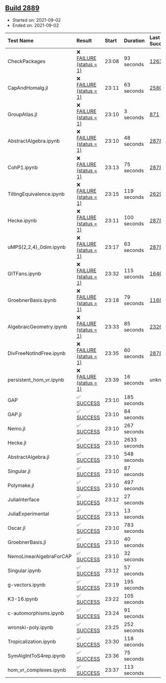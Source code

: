 ## [Build 2889](https://oscarci.mathematik.uni-kl.de/job/oscar-stable/2889/)

* Started on: 2021-09-02
* Ended on: 2021-09-02

| Test Name    | Result | Start | Duration | Last Success | First Failure |
|:-------------|:-------|:------|:---------|:-------------|:--------------|
| CheckPackages | ❌ [FAILURE (status = 1)](https://oscarci.mathematik.uni-kl.de/job/oscar-stable/2889/artifact/logs/build-2889/CheckPackages.log) | 23:08 | 93 seconds | [1263](https://oscarci.mathematik.uni-kl.de/job/oscar-stable/1263/) | [1264](https://oscarci.mathematik.uni-kl.de/job/oscar-stable/1264/) |
| CapAndHomalg.jl | ❌ [FAILURE (status = 1)](https://oscarci.mathematik.uni-kl.de/job/oscar-stable/2889/artifact/logs/build-2889/CapAndHomalg.jl.log) | 23:11 | 63 seconds | [2580](https://oscarci.mathematik.uni-kl.de/job/oscar-stable/2580/) | [2581](https://oscarci.mathematik.uni-kl.de/job/oscar-stable/2581/) |
| GroupAtlas.jl | ❌ [FAILURE (status = 1)](https://oscarci.mathematik.uni-kl.de/job/oscar-stable/2889/artifact/logs/build-2889/GroupAtlas.jl.log) | 23:10 | 3 seconds | [871](https://oscarci.mathematik.uni-kl.de/job/oscar-stable/871/) | [872](https://oscarci.mathematik.uni-kl.de/job/oscar-stable/872/) |
| AbstractAlgebra.ipynb | ❌ [FAILURE (status = 1)](https://oscarci.mathematik.uni-kl.de/job/oscar-stable/2889/artifact/logs/build-2889/AbstractAlgebra.ipynb.log) | 23:10 | 48 seconds | [2878](https://oscarci.mathematik.uni-kl.de/job/oscar-stable/2878/) | [2879](https://oscarci.mathematik.uni-kl.de/job/oscar-stable/2879/) |
| CohP1.ipynb | ❌ [FAILURE (status = 1)](https://oscarci.mathematik.uni-kl.de/job/oscar-stable/2889/artifact/logs/build-2889/CohP1.ipynb.log) | 23:13 | 75 seconds | [2878](https://oscarci.mathematik.uni-kl.de/job/oscar-stable/2878/) | [2879](https://oscarci.mathematik.uni-kl.de/job/oscar-stable/2879/) |
| TiltingEquivalence.ipynb | ❌ [FAILURE (status = 1)](https://oscarci.mathematik.uni-kl.de/job/oscar-stable/2889/artifact/logs/build-2889/TiltingEquivalence.ipynb.log) | 23:15 | 119 seconds | [2629](https://oscarci.mathematik.uni-kl.de/job/oscar-stable/2629/) | [2630](https://oscarci.mathematik.uni-kl.de/job/oscar-stable/2630/) |
| Hecke.ipynb | ❌ [FAILURE (status = 1)](https://oscarci.mathematik.uni-kl.de/job/oscar-stable/2889/artifact/logs/build-2889/Hecke.ipynb.log) | 23:11 | 100 seconds | [2878](https://oscarci.mathematik.uni-kl.de/job/oscar-stable/2878/) | [2879](https://oscarci.mathematik.uni-kl.de/job/oscar-stable/2879/) |
| uMPS(2,2,4)_0dim.ipynb | ❌ [FAILURE (status = 1)](https://oscarci.mathematik.uni-kl.de/job/oscar-stable/2889/artifact/logs/build-2889/uMPS-2-2-4-_0dim.ipynb.log) | 23:17 | 63 seconds | [2878](https://oscarci.mathematik.uni-kl.de/job/oscar-stable/2878/) | [2879](https://oscarci.mathematik.uni-kl.de/job/oscar-stable/2879/) |
| GITFans.ipynb | ❌ [FAILURE (status = 1)](https://oscarci.mathematik.uni-kl.de/job/oscar-stable/2889/artifact/logs/build-2889/GITFans.ipynb.log) | 23:32 | 115 seconds | [1646](https://oscarci.mathematik.uni-kl.de/job/oscar-stable/1646/) | [1647](https://oscarci.mathematik.uni-kl.de/job/oscar-stable/1647/) |
| GroebnerBasis.ipynb | ❌ [FAILURE (status = 1)](https://oscarci.mathematik.uni-kl.de/job/oscar-stable/2889/artifact/logs/build-2889/GroebnerBasis.ipynb.log) | 23:18 | 79 seconds | [1168](https://oscarci.mathematik.uni-kl.de/job/oscar-stable/1168/) | [1169](https://oscarci.mathematik.uni-kl.de/job/oscar-stable/1169/) |
| AlgebraicGeometry.ipynb | ❌ [FAILURE (status = 1)](https://oscarci.mathematik.uni-kl.de/job/oscar-stable/2889/artifact/logs/build-2889/AlgebraicGeometry.ipynb.log) | 23:33 | 85 seconds | [2326](https://oscarci.mathematik.uni-kl.de/job/oscar-stable/2326/) | [2327](https://oscarci.mathematik.uni-kl.de/job/oscar-stable/2327/) |
| DivFreeNotIndFree.ipynb | ❌ [FAILURE (status = 1)](https://oscarci.mathematik.uni-kl.de/job/oscar-stable/2889/artifact/logs/build-2889/DivFreeNotIndFree.ipynb.log) | 23:35 | 60 seconds | [2878](https://oscarci.mathematik.uni-kl.de/job/oscar-stable/2878/) | [2879](https://oscarci.mathematik.uni-kl.de/job/oscar-stable/2879/) |
| persistent_hom_vr.ipynb | ❌ [FAILURE (status = 1)](https://oscarci.mathematik.uni-kl.de/job/oscar-stable/2889/artifact/logs/build-2889/persistent_hom_vr.ipynb.log) | 23:39 | 16 seconds | unknown | unknown |
| GAP | ✅ [SUCCESS](https://oscarci.mathematik.uni-kl.de/job/oscar-stable/2889/artifact/logs/build-2889/GAP.log) | 23:10 | 185 seconds |  |  |
| GAP.jl | ✅ [SUCCESS](https://oscarci.mathematik.uni-kl.de/job/oscar-stable/2889/artifact/logs/build-2889/GAP.jl.log) | 23:10 | 84 seconds |  |  |
| Nemo.jl | ✅ [SUCCESS](https://oscarci.mathematik.uni-kl.de/job/oscar-stable/2889/artifact/logs/build-2889/Nemo.jl.log) | 23:10 | 267 seconds |  |  |
| Hecke.jl | ✅ [SUCCESS](https://oscarci.mathematik.uni-kl.de/job/oscar-stable/2889/artifact/logs/build-2889/Hecke.jl.log) | 23:10 | 2633 seconds |  |  |
| AbstractAlgebra.jl | ✅ [SUCCESS](https://oscarci.mathematik.uni-kl.de/job/oscar-stable/2889/artifact/logs/build-2889/AbstractAlgebra.jl.log) | 23:10 | 548 seconds |  |  |
| Singular.jl | ✅ [SUCCESS](https://oscarci.mathematik.uni-kl.de/job/oscar-stable/2889/artifact/logs/build-2889/Singular.jl.log) | 23:10 | 87 seconds |  |  |
| Polymake.jl | ✅ [SUCCESS](https://oscarci.mathematik.uni-kl.de/job/oscar-stable/2889/artifact/logs/build-2889/Polymake.jl.log) | 23:10 | 497 seconds |  |  |
| JuliaInterface | ✅ [SUCCESS](https://oscarci.mathematik.uni-kl.de/job/oscar-stable/2889/artifact/logs/build-2889/JuliaInterface.log) | 23:12 | 27 seconds |  |  |
| JuliaExperimental | ✅ [SUCCESS](https://oscarci.mathematik.uni-kl.de/job/oscar-stable/2889/artifact/logs/build-2889/JuliaExperimental.log) | 23:13 | 13 seconds |  |  |
| Oscar.jl | ✅ [SUCCESS](https://oscarci.mathematik.uni-kl.de/job/oscar-stable/2889/artifact/logs/build-2889/Oscar.jl.log) | 23:10 | 783 seconds |  |  |
| GroebnerBasis.jl | ✅ [SUCCESS](https://oscarci.mathematik.uni-kl.de/job/oscar-stable/2889/artifact/logs/build-2889/GroebnerBasis.jl.log) | 23:10 | 40 seconds |  |  |
| NemoLinearAlgebraForCAP | ✅ [SUCCESS](https://oscarci.mathematik.uni-kl.de/job/oscar-stable/2889/artifact/logs/build-2889/NemoLinearAlgebraForCAP.log) | 23:10 | 32 seconds |  |  |
| Singular.ipynb | ✅ [SUCCESS](https://oscarci.mathematik.uni-kl.de/job/oscar-stable/2889/artifact/logs/build-2889/Singular.ipynb.log) | 23:12 | 57 seconds |  |  |
| g-vectors.ipynb | ✅ [SUCCESS](https://oscarci.mathematik.uni-kl.de/job/oscar-stable/2889/artifact/logs/build-2889/g-vectors.ipynb.log) | 23:19 | 195 seconds |  |  |
| K3-16.ipynb | ✅ [SUCCESS](https://oscarci.mathematik.uni-kl.de/job/oscar-stable/2889/artifact/logs/build-2889/K3-16.ipynb.log) | 23:22 | 105 seconds |  |  |
| c-automorphisms.ipynb | ✅ [SUCCESS](https://oscarci.mathematik.uni-kl.de/job/oscar-stable/2889/artifact/logs/build-2889/c-automorphisms.ipynb.log) | 23:24 | 91 seconds |  |  |
| wronski-poly.ipynb | ✅ [SUCCESS](https://oscarci.mathematik.uni-kl.de/job/oscar-stable/2889/artifact/logs/build-2889/wronski-poly.ipynb.log) | 23:25 | 252 seconds |  |  |
| Tropicalization.ipynb | ✅ [SUCCESS](https://oscarci.mathematik.uni-kl.de/job/oscar-stable/2889/artifact/logs/build-2889/Tropicalization.ipynb.log) | 23:30 | 118 seconds |  |  |
| SymAlgIntToS4rep.ipynb | ✅ [SUCCESS](https://oscarci.mathematik.uni-kl.de/job/oscar-stable/2889/artifact/logs/build-2889/SymAlgIntToS4rep.ipynb.log) | 23:36 | 75 seconds |  |  |
| hom_vr_complexes.ipynb | ✅ [SUCCESS](https://oscarci.mathematik.uni-kl.de/job/oscar-stable/2889/artifact/logs/build-2889/hom_vr_complexes.ipynb.log) | 23:37 | 113 seconds |  |  |
